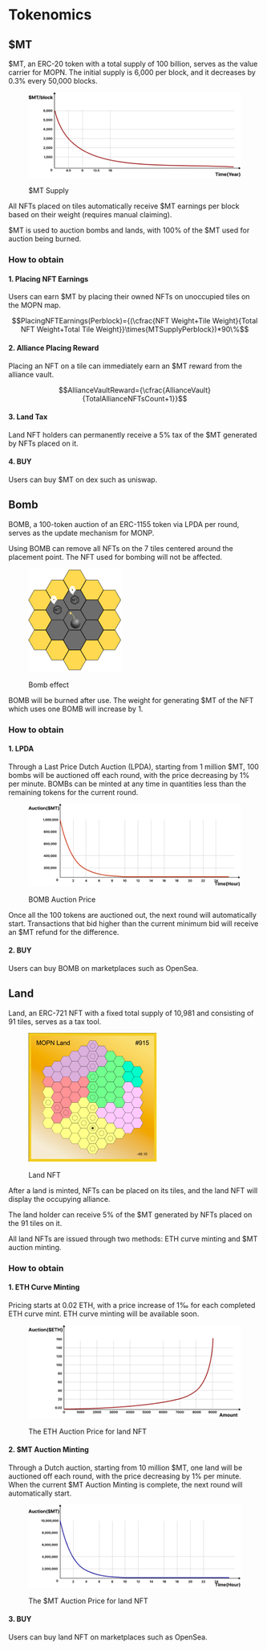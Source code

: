 # Tokenomics

## $MT

$MT, an ERC-20 token with a total supply of 100 billion, serves as the value carrier for MOPN. The initial supply is 6,000 per block, and it decreases by 0.3% every 50,000 blocks.

<figure><img src=".gitbook/assets/mt_trends (1) (1).png" alt=""><figcaption><p>$MT Supply</p></figcaption></figure>

All NFTs placed on tiles automatically receive $MT earnings per block based on their weight (requires manual claiming).

$MT is used to auction bombs and lands, with 100% of the $MT used for auction being burned.

### How to obtain

#### 1. Placing NFT Earnings

Users can earn $MT by placing their owned NFTs on unoccupied tiles on the MOPN map.

$$PlacingNFTEarnings(Perblock)={(\cfrac{NFT Weight+Tile Weight}{Total NFT Weight+Total Tile Weight}}\times{MTSupplyPerblock})*90\%$$

#### 2. Alliance Placing Reward

Placing an NFT on a tile can immediately earn an $MT reward from the alliance vault.

$$AllianceVaultReward={\cfrac{AllianceVault}{TotalAllianceNFTsCount+1}}$$

#### 3. Land Tax

Land NFT holders can permanently receive a 5% tax of the $MT generated by NFTs placed on it.

#### 4. BUY

Users can buy $MT on dex such as uniswap.

## Bomb

BOMB, a 100-token auction of an ERC-1155 token via LPDA per round, serves as the update mechanism for MONP.

Using BOMB can remove all NFTs on the 7 tiles centered around the placement point. The NFT used for bombing will not be affected.

<figure><img src=".gitbook/assets/bomb_info (3).png" alt=""><figcaption><p>Bomb effect</p></figcaption></figure>

BOMB will be burned after use. The weight for generating $MT of the NFT which uses one BOMB will increase by 1.

### How to obtain

#### 1. LPDA

Through a Last Price Dutch Auction (LPDA), starting from 1 million $MT, 100 bombs will be auctioned off each round, with the price decreasing by 1% per minute. BOMBs can be minted at any time in quantities less than the remaining tokens for the current round.

<figure><img src=".gitbook/assets/bomb_price (1).png" alt=""><figcaption><p>BOMB Auction Price</p></figcaption></figure>

Once all the 100 tokens are auctioned out, the next round will automatically start. Transactions that bid higher than the current minimum bid will receive an $MT refund for the difference.

#### 2. BUY

Users can buy BOMB on marketplaces such as OpenSea.

## Land

Land, an ERC-721 NFT with a fixed total supply of 10,981 and consisting of 91 tiles, serves as a tax tool.

<figure><img src=".gitbook/assets/land_nft (2).png" alt=""><figcaption><p>Land NFT</p></figcaption></figure>

After a land is minted, NFTs can be placed on its tiles, and the land NFT will display the occupying alliance.

The land holder can receive 5% of the $MT generated by NFTs placed on the 91 tiles on it.

All land NFTs are issued through two methods: ETH curve minting and $MT auction minting.

### How to obtain

#### 1. ETH Curve Minting

Pricing starts at 0.02 ETH, with a price increase of 1‰ for each completed ETH curve mint. ETH curve minting will be available soon.

<figure><img src=".gitbook/assets/land_eth_price (1).png" alt=""><figcaption><p>The ETH Auction Price for land NFT</p></figcaption></figure>

#### 2. $MT Auction Minting

Through a Dutch auction, starting from 10 million $MT, one land will be auctioned off each round, with the price decreasing by 1% per minute. When the current $MT Auction Minting is complete, the next round will automatically start.

<figure><img src=".gitbook/assets/land_mt_price (1).png" alt=""><figcaption><p>The $MT Auction Price for land NFT</p></figcaption></figure>

#### 3. BUY

Users can buy land NFT on marketplaces such as OpenSea.
